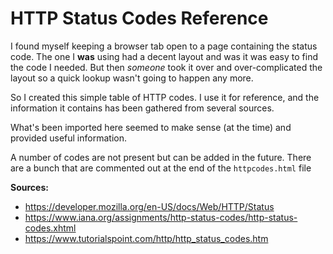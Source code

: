 # HTTP Status Codes Reference

I found myself keeping a browser tab open to a page containing the status code. The one I **was** using had a decent layout and was it was easy to find the code I needed. But then *someone* took it over and over-complicated the layout so a quick lookup wasn't going to happen any more.

So I created this simple table of HTTP codes. I use it for reference, and the information it contains has been gathered from several sources. 

What's been imported here seemed to make sense (at the time) and provided useful information.

A number of codes are not present but can be added in the future. There are a bunch that are commented out at the end of the `httpcodes.html` file

**Sources:**

* https://developer.mozilla.org/en-US/docs/Web/HTTP/Status
* https://www.iana.org/assignments/http-status-codes/http-status-codes.xhtml
* https://www.tutorialspoint.com/http/http_status_codes.htm
